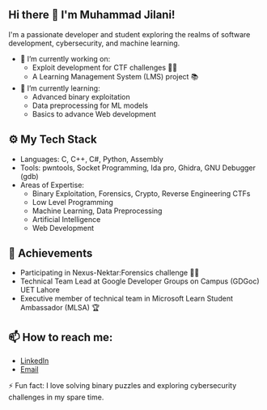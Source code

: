 ## Hi there 👋 I'm Muhammad Jilani!
I'm a passionate developer and student exploring the realms of software development, cybersecurity, and machine learning.

- 🔭 I’m currently working on: 
  - Exploit development for CTF challenges 🐱‍💻
  - A Learning Management System (LMS) project 📚
- 🌱 I’m currently learning:
  - Advanced binary exploitation
  - Data preprocessing for ML models
  - Basics to advance Web development

## ⚙️ My Tech Stack
- Languages: C, C++, C#, Python, Assembly
- Tools: pwntools, Socket Programming, Ida pro, Ghidra, GNU Debugger (gdb)
- Areas of Expertise:
  - Binary Exploitation, Forensics, Crypto, Reverse Engineering CTFs
  - Low Level Programming
  - Machine Learning, Data Preprocessing
  - Artificial Intelligence
  - Web Development

## 🚀 Achievements
- Participating in Nexus-Nektar:Forensics challenge 🕵️‍♂️
- Technical Team Lead at Google Developer Groups on Campus (GDGoc) UET Lahore
- Executive member of technical team in Microsoft Learn Student Ambassador (MLSA) 🏆

## 📫 How to reach me:
- [LinkedIn](https://www.linkedin.com/in/muhammad-jilani-1a0a422a7/)
- [Email](muhammadjilani192@proton.me)

⚡ Fun fact: I love solving binary puzzles and exploring cybersecurity challenges in my spare time.
